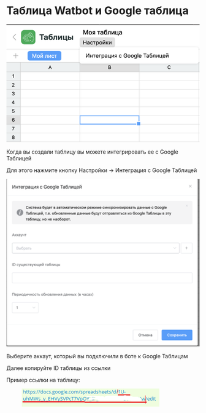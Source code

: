 # Таблица Watbot и Google таблица

![](<../.gitbook/assets/Снимок экрана 2021-07-28 в 13.36.42.png>)

Когда вы создали таблицу вы можете интегрировать ее с Google Таблицей

Для этого нажмите кнопку Настройки -> Интеграция с Google Таблицей

![](<../.gitbook/assets/Снимок экрана 2021-07-28 в 13.39.05.png>)

Выберите аккаут, который вы подключили в боте к Google Таблицам

Далее копируйте ID таблицы из ссылки&#x20;

Пример ссылки на таблицу:&#x20;

<figure><img src="../.gitbook/assets/гит1.png" alt=""><figcaption></figcaption></figure>
